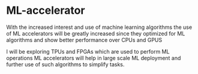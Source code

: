 # ML-accelerator
With the increased interest and use of machine learning algorithms the use of ML accelerators will be greatly increased since they optimized for ML algorithms and show
better performance over CPUs and GPUS

I will be exploring TPUs and FPGAs which are used to perform ML operations
ML accelerators will help in large scale ML deployment and further use of such algorithms to simplify tasks.
